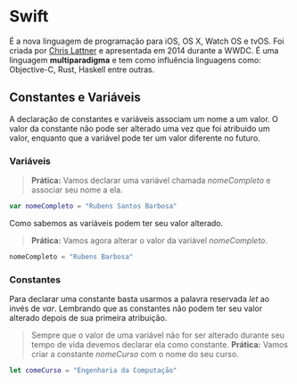 # Swift
  
É a nova linguagem de programação para iOS, OS X, Watch OS e tvOS. Foi criada por [Chris Lattner](https://en.wikipedia.org/wiki/Chris_Lattner) e apresentada em 2014 durante a WWDC. É uma linguagem **multiparadigma** e tem como influência linguagens como: Objective-C, Rust, Haskell entre outras.
  
  
## Constantes e Variáveis
  
 A declaração de constantes e variáveis associam um nome a um valor. O valor da constante não pode ser alterado uma vez que foi atribuido um valor, enquanto que a variável pode ter um valor diferente no futuro.
  
### Variáveis
> **Prática:**
> Vamos declarar uma variável chamada *nomeCompleto* e associar seu nome a ela.
  
```swift
var nomeCompleto = "Rubens Santos Barbosa"
```
  
Como sabemos as variáveis podem ter seu valor alterado.
  
> **Prática:** Vamos agora alterar o valor da variável *nomeCompleto*.
```swift
nomeCompleto = "Rubens Barbosa"
```
  
### Constantes
  
 Para declarar uma constante basta usarmos a palavra reservada *let* ao invés de *var*. Lembrando que as constantes não podem ter seu valor alterado depois de sua primeira atribuição.
> Sempre que o valor de uma variável não for ser alterado durante seu tempo de vida devemos declarar ela como constante.
> **Prática:** Vamos criar a constante *nomeCurso* com o nome do seu curso.
  
```swift
let comeCurso = "Engenharia da Computação"
```
